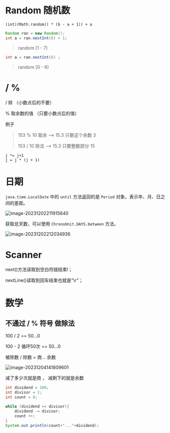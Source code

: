 # Random 随机数

`(int)(Math.random() * (b - a + 1)) + a`



```java
Random ran = new Random();
int a = ran.nextInt(6) + 1;
```

> random [1 - 7)

```java
int a = ran.nextInt(6) ;
```

> random [0 - 6)

# / %

/ 除 （小数点后的不要）

% 取余数的值 （只要小数点后的值）

例子

> 153 % 10  取余 --> 15.3  只要这个余数 3 
>
> 153 / 10 除法 --> 15.3 只要整数部分  15



```
j *= j+1
j = j * (j + 1)
```



# 日期

`java.time.LocalDate` 中的 `until` 方法返回的是 `Period` 对象，表示年、月、日之间的差距。

![image-20231202211915640](https://raw.githubusercontent.com/GavinGroves/Notes/main/img/image-20231202211915640.png)

获取总天数，可以使用 `ChronoUnit.DAYS.between` 方法。

![image-20231202212034936](https://raw.githubusercontent.com/GavinGroves/Notes/main/img/image-20231202212034936.png)

# Scanner

next()方法读取到空白符就结束l；

nextLine()读取到回车结束也就是“\r”；

# 数学

## 不通过 / % 符号 做除法

100 / 2 == 50...0

100 - 2 循环50次 == 50...0

被除数 / 除数 = 商... 余数 

![image-20231204141809601](https://raw.githubusercontent.com/GavinGroves/Notes/main/img/image-20231204141809601.png)

减了多少次就是商 ， 减剩下的就是余数

```java
int dividend = 100;
int divisor = 2;
int count = 0;

while (dividend >= divisor){
    dividend -= divisor;
    count ++;
}
System.out.println(count+"..."+dividend);
```
